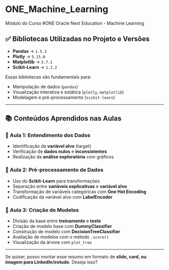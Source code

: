 # ONE_Machine_Learning
Módulo do Curso #ONE Oracle Next Education - Machine Learning


## ✅ **Bibliotecas Utilizadas no Projeto e Versões**

* **Pandas** → `1.5.3`
* **Plotly** → `5.15.0`
* **Matplotlib** → `3.7.1`
* **Scikit-Learn** → `1.2.2`

Essas bibliotecas são fundamentais para:

* Manipulação de dados (`pandas`)
* Visualização interativa e estática (`plotly`, `matplotlib`)
* Modelagem e pré-processamento (`scikit-learn`)

---

## 📚 **Conteúdos Aprendidos nas Aulas**

### 🧩 Aula 1: Entendimento dos Dados

* Identificação da **variável alvo** (target)
* Verificação de **dados nulos** e **inconsistentes**
* Realização da **análise exploratória** com gráficos

### 🔧 Aula 2: Pré-processamento de Dados

* Uso do **Scikit-Learn** para transformações
* Separação entre **variáveis explicativas** e **variável alvo**
* Transformação de variáveis categóricas com **One Hot Encoding**
* Codificação da variável alvo com **LabelEncoder**

### 🧠 Aula 3: Criação de Modelos

* Divisão da base entre **treinamento** e **teste**
* Criação de modelo base com **DummyClassifier**
* Construção de modelo com **DecisionTreeClassifier**
* Avaliação de modelos com o método `.score()`
* Visualização da árvore com `plot_tree`

---

Se quiser, posso montar esse resumo em formato de **slide, card, ou imagem para LinkedIn/estudo**. Deseja isso?

